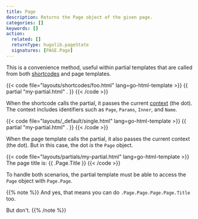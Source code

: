 ```yaml
---
title: Page
description: Returns the Page object of the given page.
categories: []
keywords: []
action:
  related: []
  returnType: hugolib.pageState
  signatures: [PAGE.Page]
---
```


This is a convenience method, useful within partial templates that are called from both [shortcodes] and page templates.

{{< code file="layouts/shortcodes/foo.html" lang=go-html-template >}}
{{ partial "my-partial.html" . }}
{{< /code >}}

When the shortcode calls the partial, it passes the current [context] (the dot). The context includes identifiers such as `Page`, `Params`, `Inner`, and `Name`.

{{< code file="layouts/_default/single.html" lang=go-html-template >}}
{{ partial "my-partial.html" . }}
{{< /code >}}

When the page template calls the partial, it also passes the current context (the dot). But in this case, the dot _is_ the `Page` object.

{{< code file="layouts/partials/my-partial.html" lang=go-html-template >}}
The page title is: {{ .Page.Title }}
{{< /code >}}

To handle both scenarios, the partial template must be able to access the `Page` object with `Page.Page`.

{{% note %}}
And yes, that means you can do `.Page.Page.Page.Page.Title` too.

But don't.
{{% /note %}}


[context]: getting-started/glossary/#context
[shortcodes]: /getting-started/glossary/#shortcode

